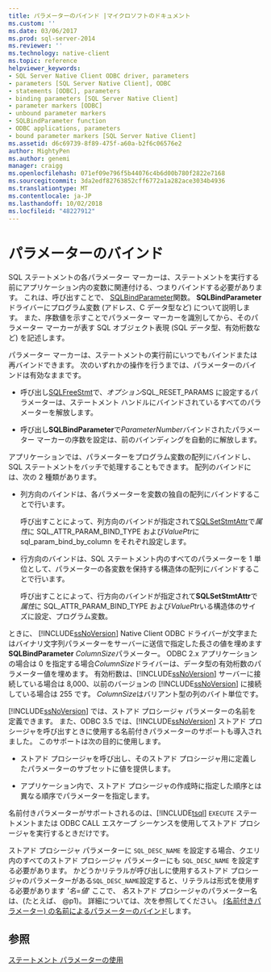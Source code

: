 ```yaml
---
title: パラメーターのバインド |マイクロソフトのドキュメント
ms.custom: ''
ms.date: 03/06/2017
ms.prod: sql-server-2014
ms.reviewer: ''
ms.technology: native-client
ms.topic: reference
helpviewer_keywords:
- SQL Server Native Client ODBC driver, parameters
- parameters [SQL Server Native Client], ODBC
- statements [ODBC], parameters
- binding parameters [SQL Server Native Client]
- parameter markers [ODBC]
- unbound parameter markers
- SQLBindParameter function
- ODBC applications, parameters
- bound parameter markers [SQL Server Native Client]
ms.assetid: d6c69739-8f89-475f-a60a-b2f6c06576e2
author: MightyPen
ms.author: genemi
manager: craigg
ms.openlocfilehash: 071ef09e796f5b44076c4b6d00b780f2822e7168
ms.sourcegitcommit: 3da2edf82763852cff6772a1a282ace3034b4936
ms.translationtype: MT
ms.contentlocale: ja-JP
ms.lasthandoff: 10/02/2018
ms.locfileid: "48227912"
---
```

# <a name="binding-parameters"></a>パラメーターのバインド
  SQL ステートメントの各パラメーター マーカーは、ステートメントを実行する前にアプリケーション内の変数に関連付ける、つまりバインドする必要があります。 これは、呼び出すことで、 [SQLBindParameter](../native-client-odbc-api/sqlbindparameter.md)関数。 **SQLBindParameter**ドライバーにプログラム変数 (アドレス、C データ型など) について説明します。 また、序数値を示すことでパラメーター マーカーを識別してから、そのパラメーター マーカーが表す SQL オブジェクト表現 (SQL データ型、有効桁数など) を記述します。  
  
 パラメーター マーカーは、ステートメントの実行前にいつでもバインドまたは再バインドできます。 次のいずれかの操作を行うまでは、パラメーターのバインドは有効なままです。  
  
-   呼び出し[SQLFreeStmt](../native-client-odbc-api/sqlfreestmt.md)で、*オプション*SQL_RESET_PARAMS に設定するパラメーターは、ステートメント ハンドルにバインドされているすべてのパラメーターを解放します。  
  
-   呼び出し**SQLBindParameter**で*ParameterNumber*バインドされたパラメーター マーカーの序数を設定は、前のバインディングを自動的に解放します。  
  
 アプリケーションでは、パラメーターをプログラム変数の配列にバインドし、SQL ステートメントをバッチで処理することもできます。 配列のバインドには、次の 2 種類があります。  
  
-   列方向のバインドは、各パラメーターを変数の独自の配列にバインドすることで行います。  
  
     呼び出すことによって、列方向のバインドが指定されて[SQLSetStmtAttr](../native-client-odbc-api/sqlsetstmtattr.md)で*属性*に SQL_ATTR_PARAM_BIND_TYPE および*ValuePtr*に sql_param_bind_by_column をそれぞれ設定します。  
  
-   行方向のバインドは、SQL ステートメント内のすべてのパラメーターを 1 単位として、パラメーターの各変数を保持する構造体の配列にバインドすることで行います。  
  
     呼び出すことによって、行方向のバインドが指定されて**SQLSetStmtAttr**で*属性*に SQL_ATTR_PARAM_BIND_TYPE および*ValuePtr*いる構造体のサイズに設定、プログラム変数。  
  
 ときに、 [!INCLUDE[ssNoVersion](../../includes/ssnoversion-md.md)] Native Client ODBC ドライバーが文字またはバイナリ文字列パラメーターをサーバーに送信で指定した長さの値を埋めます**SQLBindParameter** *ColumnSize*パラメーター。 ODBC 2.x アプリケーションの場合は 0 を指定する場合*ColumnSize*ドライバーは、データ型の有効桁数のパラメーター値を埋めます。 有効桁数は、[!INCLUDE[ssNoVersion](../../includes/ssnoversion-md.md)] サーバーに接続している場合は 8,000、以前のバージョンの [!INCLUDE[ssNoVersion](../../includes/ssnoversion-md.md)] に接続している場合は 255 です。 *ColumnSize*はバリアント型の列のバイト単位です。  
  
 [!INCLUDE[ssNoVersion](../../includes/ssnoversion-md.md)] では、ストアド プロシージャ パラメーターの名前を定義できます。 また、ODBC 3.5 では、[!INCLUDE[ssNoVersion](../../includes/ssnoversion-md.md)] ストアド プロシージャを呼び出すときに使用する名前付きパラメーターのサポートも導入されました。 このサポートは次の目的に使用します。  
  
-   ストアド プロシージャを呼び出し、そのストアド プロシージャ用に定義したパラメーターのサブセットに値を提供します。  
  
-   アプリケーション内で、ストアド プロシージャの作成時に指定した順序とは異なる順序でパラメーターを指定します。  
  
 名前付きパラメーターがサポートされるのは、[!INCLUDE[tsql](../../includes/tsql-md.md)] `EXECUTE` ステートメントまたは ODBC CALL エスケープ シーケンスを使用してストアド プロシージャを実行するときだけです。  
  
 ストアド プロシージャ パラメーターに `SQL_DESC_NAME` を設定する場合、クエリ内のすべてのストアド プロシージャ パラメーターにも `SQL_DESC_NAME` を設定する必要があります。  かどうかリテラルが呼び出しに使用するストアド プロシージャのパラメーターがある`SQL_DESC_NAME`設定すると、リテラルは形式を使用する必要があります *'名*=*値*' ここで、 *名*ストアド プロシージャのパラメーター名は、(たとえば、 @p1)。 詳細については、次を参照してください。 [(名前付きパラメーター) の名前によるパラメーターのバインド](http://go.microsoft.com/fwlink/?LinkId=167215)します。  
  
## <a name="see-also"></a>参照  
 [ステートメント パラメーターの使用](using-statement-parameters.md)  
  
  
